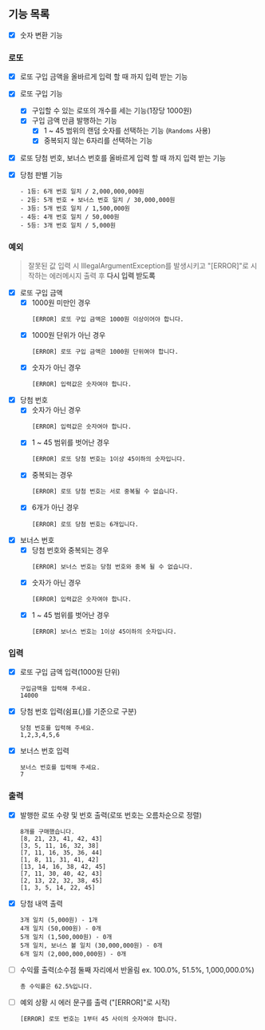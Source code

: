 ## 기능 목록

-[x] 숫자 변환 기능 

### 로또

-[x] 로또 구입 금액을 올바르게 입력 할 때 까지 입력 받는 기능
-[x] 로또 구입 기능
    -[x] 구입할 수 있는 로또의 개수를 세는 기능(1장당 1000원)
    -[x] 구입 금액 만큼 발행하는 기능
      -[x] 1 ~ 45 범위의 랜덤 숫자를 선택하는 기능 (`Randoms` 사용)
      -[x] 중복되지 않는 6자리를 선택하는 기능
-[x] 로또 당첨 번호, 보너스 번호를 올바르게 입력 할 때 까지 입력 받는 기능

-[x] 당첨 판별 기능
    ```
    - 1등: 6개 번호 일치 / 2,000,000,000원
    - 2등: 5개 번호 + 보너스 번호 일치 / 30,000,000원
    - 3등: 5개 번호 일치 / 1,500,000원
    - 4등: 4개 번호 일치 / 50,000원
    - 5등: 3개 번호 일치 / 5,000원
    ```

### 예외

> 잘못된 값 입력 시 IllegalArgumentException를 발생시키고 "[ERROR]"로 시작하는  에러메시지 출력 후 **다시 입력 받도록**
-[x] 로또 구입 금액
    -[x] 1000원 미만인 경우
      ```
      [ERROR] 로또 구입 금액은 1000원 이상이어야 합니다. 
      ```
    -[x] 1000원 단위가 아닌 경우
      ```
      [ERROR] 로또 구입 금액은 1000원 단위여야 합니다. 
      ```
    -[x] 숫자가 아닌 경우
      ```
      [ERROR] 입력값은 숫자여야 합니다. 
      ```
-[x] 당첨 번호
    -[x] 숫자가 아닌 경우
      ```
      [ERROR] 입력값은 숫자여야 합니다. 
      ```
    -[x] 1 ~ 45 범위를 벗어난 경우
      ```
      [ERROR] 로또 당첨 번호는 1이상 45이하의 숫자입니다.
      ```
    -[x] 중복되는 경우
      ```
      [ERROR] 로또 당첨 번호는 서로 중복될 수 없습니다. 
      ```
    -[x] 6개가 아닌 경우
      ```
      [ERROR] 로또 당첨 번호는 6개입니다. 
      ```
-[x] 보너스 번호
    -[x] 당첨 번호와 중복되는 경우
      ```
      [ERROR] 보너스 번호는 당첨 번호와 중복 될 수 없습니다. 
      ```
    -[x] 숫자가 아닌 경우
      ```
      [ERROR] 입력값은 숫자여야 합니다. 
      ```
    -[x] 1 ~ 45 범위를 벗어난 경우
      ```
      [ERROR] 보너스 번호는 1이상 45이하의 숫자입니다.
      ```

### 입력

-[x] 로또 구입 금액 입력(1000원 단위)

   ```
   구입금액을 입력해 주세요.
   14000
   ```

-[x] 당첨 번호 입력(쉼표(,)를 기준으로 구분)

   ```
   당첨 번호를 입력해 주세요.
   1,2,3,4,5,6
   ```

-[x] 보너스 번호 입력

   ```
   보너스 번호를 입력해 주세요.
   7
   ```

### 출력

-[x] 발행한 로또 수량 및 번호 출력(로또 번호는 오름차순으로 정렬)

   ```
   8개를 구매했습니다.
   [8, 21, 23, 41, 42, 43] 
   [3, 5, 11, 16, 32, 38] 
   [7, 11, 16, 35, 36, 44] 
   [1, 8, 11, 31, 41, 42] 
   [13, 14, 16, 38, 42, 45] 
   [7, 11, 30, 40, 42, 43] 
   [2, 13, 22, 32, 38, 45] 
   [1, 3, 5, 14, 22, 45]
   ```

-[x] 당첨 내역 출력

   ```
   3개 일치 (5,000원) - 1개
   4개 일치 (50,000원) - 0개
   5개 일치 (1,500,000원) - 0개
   5개 일치, 보너스 볼 일치 (30,000,000원) - 0개
   6개 일치 (2,000,000,000원) - 0개
   ```

-[ ] 수익률 출력(소수점 둘째 자리에서 반올림 ex. 100.0%, 51.5%, 1,000,000.0%)

   ```
   총 수익률은 62.5%입니다.
   ```

-[ ] 예외 상황 시 에러 문구를 출력 ("[ERROR]"로 시작)

   ```
   [ERROR] 로또 번호는 1부터 45 사이의 숫자여야 합니다.
   ```